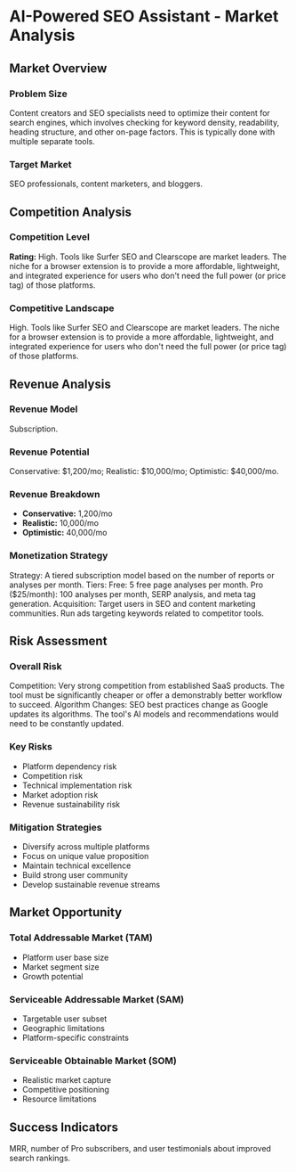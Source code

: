 # AI-Powered SEO Assistant - Market Analysis

## Market Overview

### Problem Size
Content creators and SEO specialists need to optimize their content for search engines, which involves checking for keyword density, readability, heading structure, and other on-page factors. This is typically done with multiple separate tools.

### Target Market
SEO professionals, content marketers, and bloggers.

## Competition Analysis

### Competition Level
**Rating:** High. Tools like Surfer SEO and Clearscope are market leaders. The niche for a browser extension is to provide a more affordable, lightweight, and integrated experience for users who don't need the full power (or price tag) of those platforms.

### Competitive Landscape
High. Tools like Surfer SEO and Clearscope are market leaders. The niche for a browser extension is to provide a more affordable, lightweight, and integrated experience for users who don't need the full power (or price tag) of those platforms.

## Revenue Analysis

### Revenue Model
Subscription.

### Revenue Potential
Conservative: $1,200/mo; Realistic: $10,000/mo; Optimistic: $40,000/mo.

### Revenue Breakdown
- **Conservative:** 1,200/mo
- **Realistic:** 10,000/mo
- **Optimistic:** 40,000/mo

### Monetization Strategy
Strategy: A tiered subscription model based on the number of reports or analyses per month. Tiers: Free: 5 free page analyses per month. Pro ($25/month): 100 analyses per month, SERP analysis, and meta tag generation. Acquisition: Target users in SEO and content marketing communities. Run ads targeting keywords related to competitor tools.

## Risk Assessment

### Overall Risk
Competition: Very strong competition from established SaaS products. The tool must be significantly cheaper or offer a demonstrably better workflow to succeed. Algorithm Changes: SEO best practices change as Google updates its algorithms. The tool's AI models and recommendations would need to be constantly updated.

### Key Risks
- Platform dependency risk
- Competition risk
- Technical implementation risk
- Market adoption risk
- Revenue sustainability risk

### Mitigation Strategies
- Diversify across multiple platforms
- Focus on unique value proposition
- Maintain technical excellence
- Build strong user community
- Develop sustainable revenue streams

## Market Opportunity

### Total Addressable Market (TAM)
- Platform user base size
- Market segment size
- Growth potential

### Serviceable Addressable Market (SAM)
- Targetable user subset
- Geographic limitations
- Platform-specific constraints

### Serviceable Obtainable Market (SOM)
- Realistic market capture
- Competitive positioning
- Resource limitations

## Success Indicators
MRR, number of Pro subscribers, and user testimonials about improved search rankings.
